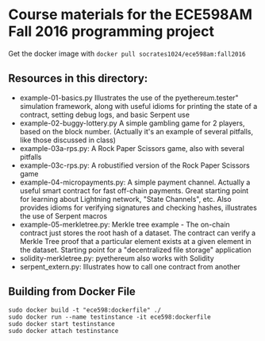 Course materials for the ECE598AM Fall 2016 programming project
=========

Get the docker image with `docker pull socrates1024/ece598am:fall2016`

Resources in this directory:
--
   - example-01-basics.py
      Illustrates the use of the pyethereum.tester" simulation framework, along with useful idioms for printing the state of a contract, setting debug logs, and basic Serpent use
   - example-02-buggy-lottery.py
      A simple gambling game for 2 players, based on the block number. (Actually it's an example of several pitfalls, like those discussed in class)
   - example-03a-rps.py:
      A Rock Paper Scissors game, also with several pitfalls
   - example-03c-rps.py:
      A robustified version of the Rock Paper Scissors game
   - example-04-micropayments.py:
      A simple payment channel. Actually a useful smart contract for fast off-chain payments. Great starting point for learning about Lightning network, "State Channels", etc. Also provides idioms for verifying signatures and checking hashes, illustrates the use of Serpent macros
   - example-05-merkletree.py:
      Merkle tree example - The on-chain contract just stores the root hash of a dataset. The contract can verify a Merkle Tree proof that a particular element exists at a given element in the dataset. Starting point for a "decentralized file storage" application
   - solidity-merkletree.py:
      pyethereum also works with Solidity
   - serpent_extern.py:
     Illustrates how to call one contract from another

Building from Docker File
--
```
sudo docker build -t "ece598:dockerfile" ./
sudo docker run --name testinstance -it ece598:dockerfile
sudo docker start testinstance
sudo docker attach testinstance
```

